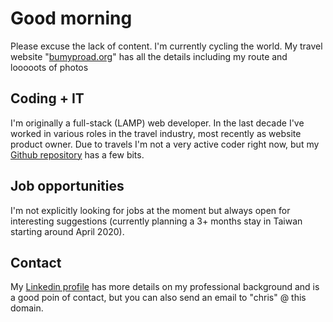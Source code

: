 # Good morning

Please excuse the lack of content. I'm currently cycling the world. My travel website "[bumyproad.org](https://bumpyroad.org)" has all the details including my route and looooots of photos

## Coding + IT
I'm originally a full-stack (LAMP) web developer. In the last decade I've worked in various roles in the travel industry, most recently as website product owner. Due to travels I'm not a very active coder right now, but my [Github repository](https://github.com/chris-ca/) has a few bits.

## Job opportunities
I'm not explicitly looking for jobs at the moment but always open for interesting suggestions (currently planning a 3+ months stay in Taiwan starting around April 2020).

## Contact
My [Linkedin profile](https://www.linkedin.com/in/christian-weyland-5b82ab5) has more details on my professional background and is a good poin of contact, but you can also send an email to "chris" @ this domain.
